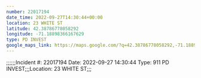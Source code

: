 ```yaml
---
number: 22017194
date_time: 2022-09-27T14:30:44+00:00
location: 23 WHITE ST
latitude: 42.38786778058292
longitude: -71.18898366167629
type: PD INVEST
google_maps_link: https://maps.google.com/?q=42.38786778058292,-71.18898366167629
---
```


;;;;;;Incident #: 22017194   Date: 2022-09-27 14:30:44   Type: 911 PD INVEST;;;Location: 23 WHITE ST;;;
